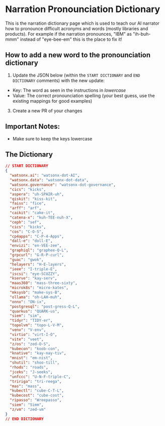 # Narration Pronounciation Dictionary

This is the narration dictionary page which is used to teach our AI narrator how to pronounce difficult acronyms and words (mostly libraries and products). For example if the narration pronounces, "IBM" as "ih-buh-mmm" instead of "eye-bee-em" this is the place to fix it!

## How to add a new word to the pronounciation dictionary

1. Update the JSON below (within the `START DICTIONARY` and `END DICTIONARY` comments) with the new update:
  - Key: The word as seen in the instructions in _lowercase_
  - Value: The correct pronounciation spelling (your best guess, use the existing mappings for good examples)
3. Create a new PR of your changes

## Important Notes:

- Make sure to keep the keys lowercase

## The Dictionary

```json
// START DICTIONARY
{
  "watsonx.ai": "watsonx-dot-AI",
  "watsonx.data": "watsonx-dot-data",
  "watsonx.governance": "watsonx-dot-governance",
  "cics": "kicks",
  "aspera": "uh-SPAIR-uh",
  "qiskit": "kiss-kit",
  "faiss": "fice",
  "arff": "arf",
  "caikit": "cake-it",
  "catena-x": "kuh-TEE-nuh-X",
  "ceph": "sef",
  "cics": "kicks",
  "cos": "C-O-S",
  "cp4apps": "C-P-4-Apps",
  "dall-e": "doll-E",
  "envizi": "en-VEE-zee",
  "graphiql": "graphee-Q-L",
  "grpcurl": "G-R-P-curl",
  "guac": "gwok",
  "helayers": "H-E-layers",
  "ieee": "I-triple-E",
  "iscsi": "eye-SCUZZY",
  "kserve": "kay-serv",
  "maas360": "mass-three-sixty",
  "microk8s": "micro-kates",
  "mksysb": "make-sys-B",
  "ollama": "oh-LAH-muh",
  "onnx": "ON-ix",
  "postgresql": "post-gress-Q-L",
  "quarkus": "QUARK-us",
  "siem": "sim",
  "tidyr": "TIDY-er",
  "topolvm": "topo-L-V-M",
  "venv": "V-env",
  "virtio": "virt-I-O",
  "vite": "veet",
  "z/os": "zed-O-S",
  "kubecon": "koob-con",
  "knative": "kay-nay-tiv",
  "mnist": "em-nist",
  "shutil": "shoo-till",
  "rhods": "roads",
  "jceks": "J-seeks",
  "unfccc": "U-N-F-triple-C",
  "tririga": "tri-reega",
  "mas": "mass",
  "kubectl": "cube-C-T-L",
  "kubecost": "cube-cost",
  "ripasso": "Wreepasso",
  "siem": "Simm",
  "z/vm": "zed-vm"
}
// END DICTIONARY
```

